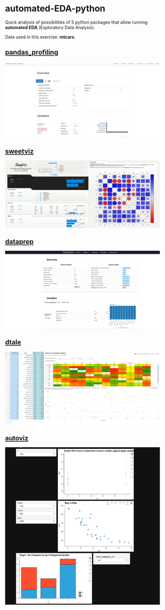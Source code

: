 # automated-EDA-python

Quick analysis of possibilities of 5 python packages that allow running **automated EDA** (Exploratory Data Analysis).

Data used in this exercise: **mtcars**.

## [pandas_profiling](https://github.com/ydataai/pandas-profiling)
![pandas_profiling](/screen_shots/Capture1.png)

## [sweetviz](https://github.com/fbdesignpro/sweetviz)
![sweetviz](/screen_shots/Capture2.png)

## [dataprep](https://github.com/sfu-db/dataprep)
![dataprep](/screen_shots/Capture3.png)

## [dtale](https://github.com/man-group/dtale)
![dtale](/screen_shots/Capture4.png)

## [autoviz](https://github.com/AutoViML/AutoViz)
![autoviz](/screen_shots/Capture5.png)
